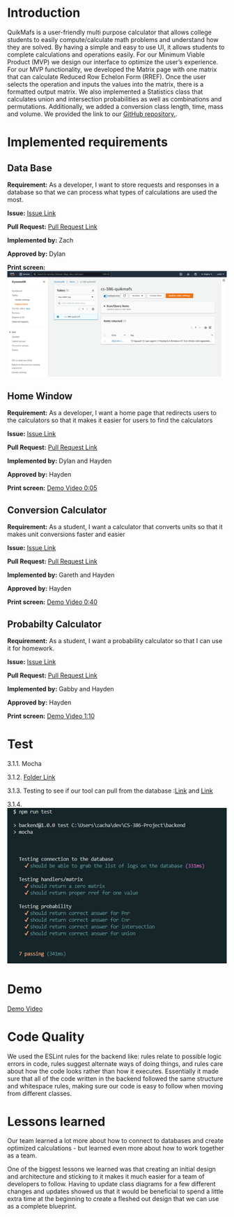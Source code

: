 # Introduction
QuikMafs is a user-friendly multi purpose calculator that allows college students to easily compute/calculate math problems and understand how they are solved. By having a simple and easy to use UI, it allows students to complete calculations and operations easily. For our Minimum Viable Product (MVP) we design our interface to optimize the user’s experience. For our MVP functionality, we developed the Matrix page with one matrix that can calculate Reduced Row Echelon Form (RREF). Once the user selects the operation and inputs the values into the matrix, there is a formatted output matrix. We also implemented a Statistics class that calculates union and intersection probabilities as well as combinations and permutations. Additionally, we added a conversion class length, time, mass and volume. We provided the link to our [GitHub repository.](https://github.com/ZaderRox1111/CS-386-Project).
# Implemented requirements

## Data Base
**Requirement:** As a developer, I want to store requests and responses in a database so that we can process what types of calculations are used the most.

**Issue:**  [Issue Link](https://github.com/ZaderRox1111/CS-386-Project/issues/43)

**Pull Request:** [Pull Request Link](https://github.com/ZaderRox1111/CS-386-Project/pull/39)

**Implemented by:** Zach

**Approved by:** Dylan

**Print screen:** ![Picture](https://github.com/ZaderRox1111/CS-386-Project/blob/test/deliverables/D6_database.PNG)

## Home Window
**Requirement:** As a developer, I want a home page that redirects users to the calculators so that it makes it easier for users to find the calculators

**Issue:**  [Issue Link](https://github.com/ZaderRox1111/CS-386-Project/issues/35)

**Pull Request:** [Pull Request Link](https://github.com/ZaderRox1111/CS-386-Project/pull/47)

**Implemented by:** Dylan and Hayden

**Approved by:** Hayden

**Print screen:** [Demo Video 0:05](https://youtu.be/XR_xPx63-XM)

## Conversion Calculator
**Requirement:** As a student, I want a calculator that converts units so that it makes unit conversions faster and easier

**Issue:**  [Issue Link](https://github.com/ZaderRox1111/CS-386-Project/issues/34)

**Pull Request:** [Pull Request Link](https://github.com/ZaderRox1111/CS-386-Project/pull/47)

**Implemented by:** Gareth and Hayden

**Approved by:** Hayden

**Print screen:** [Demo Video 0:40](https://youtu.be/XR_xPx63-XM)

## Probabilty Calculator
**Requirement:** As a student, I want a probability calculator so that I can use it for homework.

**Issue:**  [Issue Link](https://github.com/ZaderRox1111/CS-386-Project/issues/37)

**Pull Request:** [Pull Request Link](https://github.com/ZaderRox1111/CS-386-Project/pull/47)

**Implemented by:** Gabby and Hayden

**Approved by:** Hayden

**Print screen:** [Demo Video 1:10](https://youtu.be/XR_xPx63-XM)

# Test
3.1.1. Mocha 

3.1.2. [Folder Link](https://github.com/ZaderRox1111/CS-386-Project/tree/test/backend/test) 

3.1.3. Testing to see if our tool can pull from the database :[Link](https://github.com/ZaderRox1111/CS-386-Project/blob/test/backend/test/dynamo.test.js) and [Link](https://github.com/ZaderRox1111/CS-386-Project/blob/test/backend/test/dynamo.test.js)

3.1.4. ![Picture](https://github.com/ZaderRox1111/CS-386-Project/blob/test/deliverables/D6_unit%20test%20picture.png)

# Demo 

[Demo Video](https://youtu.be/XR_xPx63-XM)

# Code Quality 
We used the ESLint rules for the backend like: rules relate to possible logic errors in code, rules suggest alternate ways of doing things, and rules care about how the code looks rather than how it executes. Essentially it made sure that all of the code written in the backend followed the same structure and whitespace rules, making sure our code is easy to follow when moving from different classes.

# Lessons learned 
Our team learned a lot more about how to connect to databases and create optimized calculations - but learned even more about how to work together as a team.

One of the biggest lessons we learned was that creating an initial design and architecture and sticking to it makes it much easier for a team of developers to follow. Having to update class diagrams for a few different changes and updates showed us that it would be beneficial to spend a little extra time at the beginning to create a fleshed out design that we can use as a complete blueprint.


